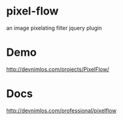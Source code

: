 # pixel-flow
an image pixelating filter jquery plugin
# Demo
http://devnimlos.com/projects/PixelFlow/
# Docs
http://devnimlos.com/professional/pixelflow
